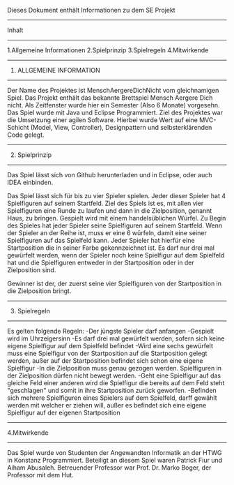 Dieses Dokument enthält Informationen zu dem SE Projekt

____________________________________________________________________________________________________________
Inhalt
____________________________________________________________________________________________________________
1.Allgemeine Informationen
2.Spielprinzip
3.Spielregeln
4.Mitwirkende
____________________________________________________________________________________________________________

1. ALLGEMEINE INFORMATION
____________________________________________________________________________________________________________

Der Name des Projektes ist MenschAergereDichNicht vom gleichnamigen Spiel.
Das Projekt enthält das bekannte Brettspiel Mensch Aergere Dich nicht. Als Zeitfenster wurde hier ein Semester
(Also 6 Monate) vorgesehn. Das Spiel wurde mit Java und Eclipse Programmiert.
Ziel des Projektes war die Umsetzung einer agilen Software. Hierbei wurde Wert auf eine MVC-Schicht (Model, View, Controller),
Designpattern und selbsterklärenden Code gelegt.

____________________________________________________________________________________________________________

2. Spielprinzip
____________________________________________________________________________________________________________

Das Spiel lässt sich von Github herunterladen und in Eclipse, oder auch IDEA einbinden.

Das Spiel lässt sich für bis zu vier Spieler spielen. Jeder dieser Spieler hat 4 Spielfiguren auf seinem Startfeld.
Ziel des Spiels ist es, mit allen vier Spielfiguren eine Runde zu laufen und dann in die Zielposition, genannt Haus,
zu bringen. Gespielt wird mit einem handelsüblichen Würfel.
Zu Begin des Spieles hat jeder Spieler seine Spielfiguren auf seinem Startfeld. Wenn der Spieler an der Reihe ist,
muss er eine 6 würfeln, damit eine seiner Spielfiguren auf das Spielfeld kann. Jeder Spieler hat hierfür eine
Startposition die in seiner Farbe gekennzeichnet ist. Es darf nur drei mal gewürfelt werden, wenn der Spieler noch
keine Spielfigur auf dem Spielfeld hat und die Spielfiguren entweder in der Startposition oder in der Zielposition sind.

Gewinner ist der, der zuerst seine vier Spielfiguren von der Startposition in die Zielposition bringt.

____________________________________________________________________________________________________________

3. Spielregeln
____________________________________________________________________________________________________________

Es gelten folgende Regeln:
-Der jüngste Spieler darf anfangen
-Gespielt wird im Uhrzeigersinn
-Es darf drei mal gewürfelt werden, sofern sich keine eigene Spielfigur auf dem Spielfeld befindet
-Wird eine sechs gewürfelt muss eine Spielfigur von der Startposition auf die Startposition gelegt werden, außer auf der
 Startposition befindet sich schon eine eigene Spielfigur
-In die Zielposition muss genau gezogen werden. Spielfiguren in der Zielposition dürfen nicht bewegt werden.
-Geht eine Spielfigur auf das gleiche Feld einer anderen wird die Spielfigur die bereits auf dem Feld steht "geschlagen"
 und somit in ihre Startposition zurück geworfen.
-Befinden sich mehrere Spielfiguren eines Spielers auf dem Spielfeld, darff gewählt werden mit welcher er ziehen will,
 außer es befindet sich eine eigene Spielfigur auf der eigenen Startposition

____________________________________________________________________________________________________________

 4.Mitwirkende
____________________________________________________________________________________________________________

Das Spiel wurde von Studenten der Angewandten Informatik an der HTWG in Konstanz Programmiert.
Beteiligt an diesem Spiel waren Patrick Fiur und Aiham Abusaleh. Betreuender Professor war
Prof. Dr. Marko Boger, der Professor mit dem Hut.
